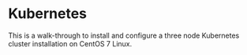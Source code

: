# Kubernetes
This is a walk-through to install and configure a three node Kubernetes cluster installation on CentOS 7 Linux.  
